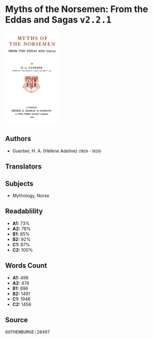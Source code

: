 # Myths of the Norsemen: From the Eddas and Sagas <kbd>v2.2.1</kbd>

![](./cover.medium.jpg "")

## Authors


 - Guerber, H. A. (Hélène Adeline) <small>(1859 - 1929)</small>

## Translators



## Subjects


 - Mythology, Norse

## Readablility


 - **A1:** 73%
 - **A2:** 78%
 - **B1:** 85%
 - **B2:** 92%
 - **C1:** 97%
 - **C2:** 100%

## Words Count


 - **A1:** 496
 - **A2:** 474
 - **B1:** 896
 - **B2:** 1491
 - **C1:** 1946
 - **C2:** 1456

## Source


<kbd>GUTHENBURGE:28497</kbd>
